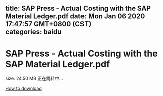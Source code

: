 
title: SAP Press - Actual Costing with the SAP Material Ledger.pdf
date: Mon Jan 06 2020 17:47:57 GMT+0800 (CST)    
categories: baidu
---

# SAP Press - Actual Costing with the SAP Material Ledger.pdf
size: 24.50 MB
 正在跳转中...
 

[How to download](https://bpcam.bemobtrk.com/go/2ceec3aa-1ca2-46d6-b9ff-aaa5c184517c?jno=3139)